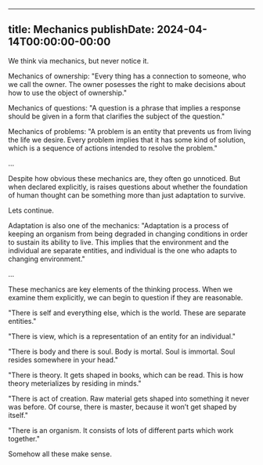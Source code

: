 
---
title: Mechanics
publishDate: 2024-04-14T00:00:00-00:00
---

We think via mechanics, but never notice it.

 Mechanics of ownership: "Every thing has a connection to someone, who we call the owner. The owner posesses the right to make decisions about how to use the object of ownership."

 Mechanics of questions: "A question is a phrase that implies a response should be given in a form that clarifies the subject of the question."

 Mechanics of problems: "A problem is an entity that prevents us from living the life we desire. Every problem implies that it has some kind of solution, which is a sequence of actions intended to resolve the problem."

…

 Despite how obvious these mechanics are, they often go unnoticed. But when declared explicitly, is raises questions about whether the foundation of human thought can be something more than just adaptation to survive.

Lets continue.

 Adaptation is also one of the mechanics: "Adaptation is a process of keeping an organism from being degraded in changing conditions in order to sustain its ability to live. This implies that the environment and the individual are separate entities, and individual is the one who adapts to changing environment."

…

 These mechanics are key elements of the thinking process. When we examine them explicitly, we can begin to question if they are reasonable.

 "There is self and everything else, which is the world. These are separate entities."

 "There is view, which is a representation of an entity for an individual."

 "There is body and there is soul. Body is mortal. Soul is immortal. Soul resides somewhere in your head."

 "There is theory. It gets shaped in books, which can be read. This is how theory meterializes by residing in minds."

 "There is act of creation. Raw material gets shaped into something it never was before. Of course, there is master, because it won’t get shaped by itself."

 "There is an organism. It consists of lots of different parts which work together."

Somehow all these make sense.
